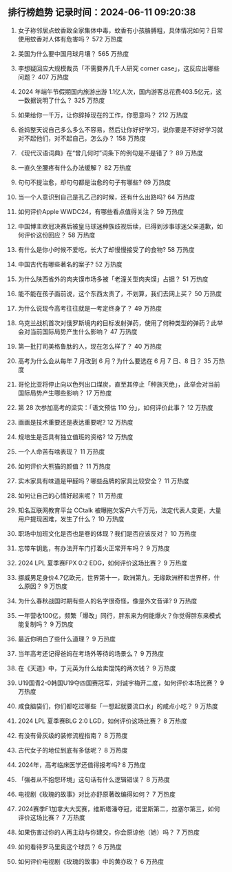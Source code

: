 
## 排行榜趋势 记录时间：2024-06-11 09:20:38
  
  1. 女子称邻居点蚊香致全家集体中毒，蚊香有小孩胳膊粗，具体情况如何？日常使用蚊香对人体有危害吗？ 572 万热度
    
  2. 美国为什么要中国月球月壤？ 565 万热度
    
  3. 李想疑回应大规模裁员「不需要养几千人研究 corner case」，这反应出哪些问题？ 407 万热度
    
  4. 2024 年端午节假期国内旅游出游 1.1亿人次，国内游客总花费403.5亿元，这一数据说明了什么？ 325 万热度
    
  5. 如果给你一千万，让你辞掉现在的工作，你愿意吗？ 212 万热度
    
  6. 爸妈整天说自己多么多么不容易，然后让你好好学习，说你要是不好好学习就对不起他们，对不起自己，怎么办？ 158 万热度
    
  7. 《现代汉语词典》在“曾几何时”词条下的例句是不是错了？ 89 万热度
    
  8. 一直久坐腰疼有什么办法缓解？ 82 万热度
    
  9. 句句不提治愈，却句句都是治愈的句子有哪些? 69 万热度
    
  10. 当一个人意识到自己是孔乙己的时候，还有什么出路吗? 64 万热度
    
  11. 如何评价Apple WWDC24，有哪些看点值得关注？ 59 万热度
    
  12. 中国博主欧冠决赛后被皇马球迷种族歧视后续，已得到涉事球迷父亲道歉，如何评价这份回应？ 58 万热度
    
  13. 有什么是你小时候不爱吃，长大了却慢慢接受了的食物? 58 万热度
    
  14. 中国古代有哪些著名的案子? 52 万热度
    
  15. 为什么陕西省外的肉夹馍市场多被「老潼关型肉夹馍」占据？ 51 万热度
    
  16. 能不能在孩子面前说，这个东西太贵了，不划算，我们去网上买？ 50 万热度
    
  17. 为什么说现今高考往往就是一考定终身了？ 49 万热度
    
  18. 乌克兰战机首次对俄罗斯境内的目标发射弹药，使用了何种类型的弹药？此举会对当前国际局势产生什么影响？ 47 万热度
    
  19. 第一批打司美格鲁肽的人，现在怎么样了？ 40 万热度
    
  20. 高考为什么会从每年 7 月改到 6 月？为什么要选在 6 月 7 日、8 日？ 35 万热度
    
  21. 哥伦比亚将停止向以色列出口煤炭，直至其停止「种族灭绝」，此举会对当前国际局势产生哪些影响？ 17 万热度
    
  22. 第 28 次参加高考的梁实：「语文预估 110 分」，如何评价此事？ 12 万热度
    
  23. 画画是技术重要还是表达重要呢? 12 万热度
    
  24. 规培生是否具有独立值班的资格? 12 万热度
    
  25. 一个人命苦有啥表现？ 11 万热度
    
  26. 如何评价大熊猫的颜值？ 11 万热度
    
  27. 实木家具有味道是甲醛吗？哪些品牌的家具比较安全？ 11 万热度
    
  28. 如何让自己的心情好起来呢？ 11 万热度
    
  29. 知名互联网教育平台 CCtalk 被曝拖欠客户六千万元，法定代表人变更，大量用户提现困难，发生了什么？ 10 万热度
    
  30. 职场中加班文化是否也是卷的体现？我们是否应该反对？ 10 万热度
    
  31. 忘带车钥匙，有办法开车门打着火正常开车吗？ 9 万热度
    
  32. 2024 LPL 夏季赛FPX 0:2 EDG，如何评价这场比赛？ 9 万热度
    
  33. 挪威男足身价4.7亿欧元，世界第十一，欧洲第九，无缘欧洲杯和世界杯，什么原因？ 9 万热度
    
  34. 为什么春秋战国时期有些人的名字很奇怪，像是外文音译? 9 万热度
    
  35. 一年营收100亿，频繁「爆改」同行，胖东来为何能爆火？你觉得胖东来模式能复制吗？ 9 万热度
    
  36. 最近你明白了些什么道理？ 9 万热度
    
  37. 当年高考还记得爸妈在考场外等待的场景么？ 9 万热度
    
  38. 在《天道》中，丁元英为什么给卖馄饨的两次钱？ 9 万热度
    
  39. U19国青2-0韩国U19夺四国赛冠军，刘诚宇梅开二度，如何评价本场比赛？ 9 万热度
    
  40. 咸食脑袋们，你们都吃过哪些「一想起就要流口水」的咸点小吃？ 9 万热度
    
  41. 2024 LPL 夏季赛BLG 2:0 LGD，如何评价这场比赛？ 8 万热度
    
  42. 有没有骨灰级的装修流程指南？ 8 万热度
    
  43. 古代女子的地位到底有多低呢？ 8 万热度
    
  44. 2024年，高考临床医学还值得报考吗? 8 万热度
    
  45. 「强者从不抱怨环境」这句话有什么逻辑错误？ 8 万热度
    
  46. 电视剧《玫瑰的故事》对比亦舒原著改编得如何？ 7 万热度
    
  47. 2024赛季F1加拿大大奖赛，维斯塔潘夺冠，诺里斯第二，拉塞尔第三，如何评价这场比赛？ 7 万热度
    
  48. 如果伤害过你的人再主动与你建交，你会原谅他（她）吗？ 7 万热度
    
  49. 如何看待罗马里奥这个球员？ 6 万热度
    
  50. 如何评价电视剧《玫瑰的故事》中的黄亦玫？ 6 万热度
    